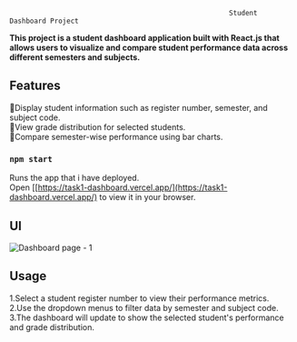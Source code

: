 
                                                 
                                                          Student Dashboard Project

**This project is a student dashboard application built with React.js that allows users to visualize and compare student performance data across different semesters and subjects.**

## Features
🎯Display student information such as register number, semester, and subject code.<br>
🎯View grade distribution for selected students.<br>
🎯Compare semester-wise performance using bar charts.



### `npm start`

Runs the app that i have deployed.\
Open [[https://task1-dashboard.vercel.app/](https://task1-dashboard.vercel.app/) to view it in your browser.


## UI

![Dashboard page - 1]("./src/Images/scenshot4.png")


## Usage
1.Select a student register number to view their performance metrics.<br>
2.Use the dropdown menus to filter data by semester and subject code.<br>
3.The dashboard will update to show the selected student's performance and grade distribution.

